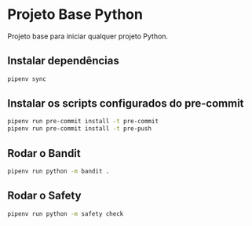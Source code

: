 # Projeto Base Python

Projeto base para iniciar qualquer projeto Python.

## Instalar dependências

```bash
pipenv sync
```

## Instalar os scripts configurados do pre-commit

```bash
pipenv run pre-commit install -t pre-commit
pipenv run pre-commit install -t pre-push
```

## Rodar o Bandit

```bash
pipenv run python -m bandit .
```

## Rodar o Safety

```bash
pipenv run python -m safety check
```